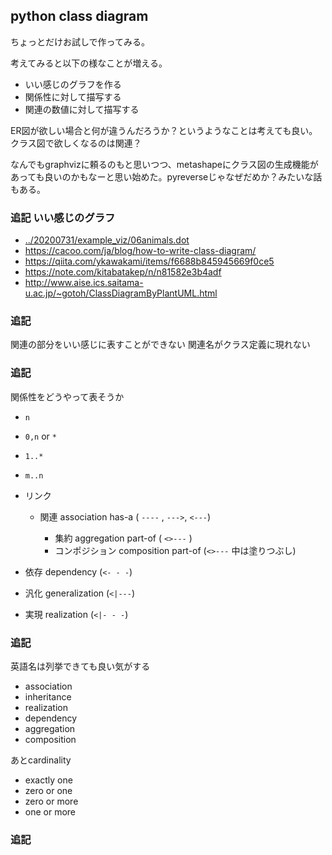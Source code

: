 ## python class diagram

ちょっとだけお試しで作ってみる。

考えてみると以下の様なことが増える。

- いい感じのグラフを作る
- 関係性に対して描写する
- 関連の数値に対して描写する

ER図が欲しい場合と何が違うんだろうか？というようなことは考えても良い。
クラス図で欲しくなるのは関連？

なんでもgraphvizに頼るのもと思いつつ、metashapeにクラス図の生成機能があっても良いのかもなーと思い始めた。pyreverseじゃなぜだめか？みたいな話もある。

### 追記 いい感じのグラフ

- [../20200731/example_viz/06animals.dot](../20200731/example_viz/06animals.dot)
- https://cacoo.com/ja/blog/how-to-write-class-diagram/
- https://qiita.com/ykawakami/items/f6688b845945669f0ce5
- https://note.com/kitabatakep/n/n81582e3b4adf
- http://www.aise.ics.saitama-u.ac.jp/~gotoh/ClassDiagramByPlantUML.html


### 追記

関連の部分をいい感じに表すことができない
関連名がクラス定義に現れない

### 追記

関係性をどうやって表そうか

- `n`
- `0,n` or `*`
- `1..*`
- `m..n`


- リンク

  - 関連 association has-a ( `----` , `--->`, `<---`)

    - 集約 aggregation part-of  ( `<>---` )
    - コンポジション composition part-of (`<>---` 中は塗りつぶし)


- 依存 dependency (`<- - -`)
- 汎化 generalization (`<|---`)
- 実現 realization (`<|- - -`)


### 追記

英語名は列挙できても良い気がする

- association
- inheritance
- realization
- dependency
- aggregation
- composition

あとcardinality

- exactly one
- zero or one
- zero or more
- one or more

### 追記



